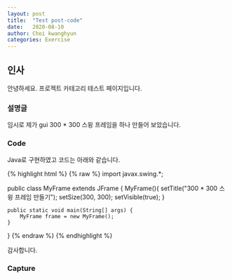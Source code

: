 ```yaml
---
layout: post
title:  "Test post-code"
date:   2020-08-10
author: Choi kwanghyun
categories: Exercise
---
```

##  인사
안녕하세요. 프로젝트 카테고리 테스트 페이지입니다.


###  설명글

임시로 제가 gui 300 * 300 스윙 프레임을 하나 만들어 보았습니다.

###  Code

Java로 구현하였고 코드는 아래와 같습니다.

{% highlight html %}
{% raw %}
import javax.swing.*;

public class MyFrame extends JFrame {
	MyFrame(){
		setTitle("300 * 300 스윙 프레임 만들기");
		setSize(300, 300);
		setVisible(true);
	}
	
	public static void main(String[] args) {
		MyFrame frame = new MyFrame();
	}
}
{% endraw %}
{% endhighlight %}

감사합니다.

###  Capture
